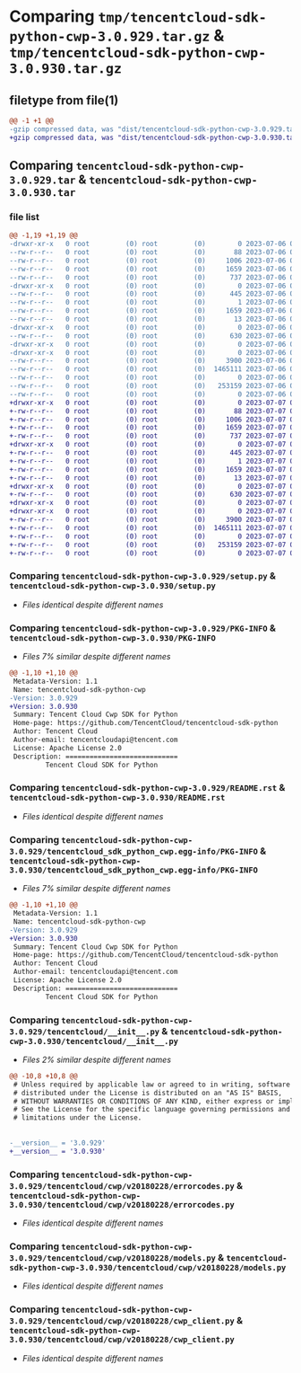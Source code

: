 # Comparing `tmp/tencentcloud-sdk-python-cwp-3.0.929.tar.gz` & `tmp/tencentcloud-sdk-python-cwp-3.0.930.tar.gz`

## filetype from file(1)

```diff
@@ -1 +1 @@
-gzip compressed data, was "dist/tencentcloud-sdk-python-cwp-3.0.929.tar", last modified: Thu Jul  6 00:23:53 2023, max compression
+gzip compressed data, was "dist/tencentcloud-sdk-python-cwp-3.0.930.tar", last modified: Fri Jul  7 00:21:35 2023, max compression
```

## Comparing `tencentcloud-sdk-python-cwp-3.0.929.tar` & `tencentcloud-sdk-python-cwp-3.0.930.tar`

### file list

```diff
@@ -1,19 +1,19 @@
-drwxr-xr-x   0 root         (0) root         (0)        0 2023-07-06 00:23:53.000000 tencentcloud-sdk-python-cwp-3.0.929/
--rw-r--r--   0 root         (0) root         (0)       88 2023-07-06 00:23:53.000000 tencentcloud-sdk-python-cwp-3.0.929/setup.cfg
--rw-r--r--   0 root         (0) root         (0)     1006 2023-07-06 00:23:53.000000 tencentcloud-sdk-python-cwp-3.0.929/setup.py
--rw-r--r--   0 root         (0) root         (0)     1659 2023-07-06 00:23:53.000000 tencentcloud-sdk-python-cwp-3.0.929/PKG-INFO
--rw-r--r--   0 root         (0) root         (0)      737 2023-07-06 00:23:53.000000 tencentcloud-sdk-python-cwp-3.0.929/README.rst
-drwxr-xr-x   0 root         (0) root         (0)        0 2023-07-06 00:23:53.000000 tencentcloud-sdk-python-cwp-3.0.929/tencentcloud_sdk_python_cwp.egg-info/
--rw-r--r--   0 root         (0) root         (0)      445 2023-07-06 00:23:53.000000 tencentcloud-sdk-python-cwp-3.0.929/tencentcloud_sdk_python_cwp.egg-info/SOURCES.txt
--rw-r--r--   0 root         (0) root         (0)        1 2023-07-06 00:23:53.000000 tencentcloud-sdk-python-cwp-3.0.929/tencentcloud_sdk_python_cwp.egg-info/dependency_links.txt
--rw-r--r--   0 root         (0) root         (0)     1659 2023-07-06 00:23:53.000000 tencentcloud-sdk-python-cwp-3.0.929/tencentcloud_sdk_python_cwp.egg-info/PKG-INFO
--rw-r--r--   0 root         (0) root         (0)       13 2023-07-06 00:23:53.000000 tencentcloud-sdk-python-cwp-3.0.929/tencentcloud_sdk_python_cwp.egg-info/top_level.txt
-drwxr-xr-x   0 root         (0) root         (0)        0 2023-07-06 00:23:53.000000 tencentcloud-sdk-python-cwp-3.0.929/tencentcloud/
--rw-r--r--   0 root         (0) root         (0)      630 2023-07-06 00:23:53.000000 tencentcloud-sdk-python-cwp-3.0.929/tencentcloud/__init__.py
-drwxr-xr-x   0 root         (0) root         (0)        0 2023-07-06 00:23:53.000000 tencentcloud-sdk-python-cwp-3.0.929/tencentcloud/cwp/
-drwxr-xr-x   0 root         (0) root         (0)        0 2023-07-06 00:23:53.000000 tencentcloud-sdk-python-cwp-3.0.929/tencentcloud/cwp/v20180228/
--rw-r--r--   0 root         (0) root         (0)     3900 2023-07-06 00:23:53.000000 tencentcloud-sdk-python-cwp-3.0.929/tencentcloud/cwp/v20180228/errorcodes.py
--rw-r--r--   0 root         (0) root         (0)  1465111 2023-07-06 00:23:53.000000 tencentcloud-sdk-python-cwp-3.0.929/tencentcloud/cwp/v20180228/models.py
--rw-r--r--   0 root         (0) root         (0)        0 2023-07-06 00:23:53.000000 tencentcloud-sdk-python-cwp-3.0.929/tencentcloud/cwp/v20180228/__init__.py
--rw-r--r--   0 root         (0) root         (0)   253159 2023-07-06 00:23:53.000000 tencentcloud-sdk-python-cwp-3.0.929/tencentcloud/cwp/v20180228/cwp_client.py
--rw-r--r--   0 root         (0) root         (0)        0 2023-07-06 00:23:53.000000 tencentcloud-sdk-python-cwp-3.0.929/tencentcloud/cwp/__init__.py
+drwxr-xr-x   0 root         (0) root         (0)        0 2023-07-07 00:21:35.000000 tencentcloud-sdk-python-cwp-3.0.930/
+-rw-r--r--   0 root         (0) root         (0)       88 2023-07-07 00:21:35.000000 tencentcloud-sdk-python-cwp-3.0.930/setup.cfg
+-rw-r--r--   0 root         (0) root         (0)     1006 2023-07-07 00:21:35.000000 tencentcloud-sdk-python-cwp-3.0.930/setup.py
+-rw-r--r--   0 root         (0) root         (0)     1659 2023-07-07 00:21:35.000000 tencentcloud-sdk-python-cwp-3.0.930/PKG-INFO
+-rw-r--r--   0 root         (0) root         (0)      737 2023-07-07 00:21:35.000000 tencentcloud-sdk-python-cwp-3.0.930/README.rst
+drwxr-xr-x   0 root         (0) root         (0)        0 2023-07-07 00:21:35.000000 tencentcloud-sdk-python-cwp-3.0.930/tencentcloud_sdk_python_cwp.egg-info/
+-rw-r--r--   0 root         (0) root         (0)      445 2023-07-07 00:21:35.000000 tencentcloud-sdk-python-cwp-3.0.930/tencentcloud_sdk_python_cwp.egg-info/SOURCES.txt
+-rw-r--r--   0 root         (0) root         (0)        1 2023-07-07 00:21:35.000000 tencentcloud-sdk-python-cwp-3.0.930/tencentcloud_sdk_python_cwp.egg-info/dependency_links.txt
+-rw-r--r--   0 root         (0) root         (0)     1659 2023-07-07 00:21:35.000000 tencentcloud-sdk-python-cwp-3.0.930/tencentcloud_sdk_python_cwp.egg-info/PKG-INFO
+-rw-r--r--   0 root         (0) root         (0)       13 2023-07-07 00:21:35.000000 tencentcloud-sdk-python-cwp-3.0.930/tencentcloud_sdk_python_cwp.egg-info/top_level.txt
+drwxr-xr-x   0 root         (0) root         (0)        0 2023-07-07 00:21:35.000000 tencentcloud-sdk-python-cwp-3.0.930/tencentcloud/
+-rw-r--r--   0 root         (0) root         (0)      630 2023-07-07 00:21:35.000000 tencentcloud-sdk-python-cwp-3.0.930/tencentcloud/__init__.py
+drwxr-xr-x   0 root         (0) root         (0)        0 2023-07-07 00:21:35.000000 tencentcloud-sdk-python-cwp-3.0.930/tencentcloud/cwp/
+drwxr-xr-x   0 root         (0) root         (0)        0 2023-07-07 00:21:35.000000 tencentcloud-sdk-python-cwp-3.0.930/tencentcloud/cwp/v20180228/
+-rw-r--r--   0 root         (0) root         (0)     3900 2023-07-07 00:21:35.000000 tencentcloud-sdk-python-cwp-3.0.930/tencentcloud/cwp/v20180228/errorcodes.py
+-rw-r--r--   0 root         (0) root         (0)  1465111 2023-07-07 00:21:35.000000 tencentcloud-sdk-python-cwp-3.0.930/tencentcloud/cwp/v20180228/models.py
+-rw-r--r--   0 root         (0) root         (0)        0 2023-07-07 00:21:35.000000 tencentcloud-sdk-python-cwp-3.0.930/tencentcloud/cwp/v20180228/__init__.py
+-rw-r--r--   0 root         (0) root         (0)   253159 2023-07-07 00:21:35.000000 tencentcloud-sdk-python-cwp-3.0.930/tencentcloud/cwp/v20180228/cwp_client.py
+-rw-r--r--   0 root         (0) root         (0)        0 2023-07-07 00:21:35.000000 tencentcloud-sdk-python-cwp-3.0.930/tencentcloud/cwp/__init__.py
```

### Comparing `tencentcloud-sdk-python-cwp-3.0.929/setup.py` & `tencentcloud-sdk-python-cwp-3.0.930/setup.py`

 * *Files identical despite different names*

### Comparing `tencentcloud-sdk-python-cwp-3.0.929/PKG-INFO` & `tencentcloud-sdk-python-cwp-3.0.930/PKG-INFO`

 * *Files 7% similar despite different names*

```diff
@@ -1,10 +1,10 @@
 Metadata-Version: 1.1
 Name: tencentcloud-sdk-python-cwp
-Version: 3.0.929
+Version: 3.0.930
 Summary: Tencent Cloud Cwp SDK for Python
 Home-page: https://github.com/TencentCloud/tencentcloud-sdk-python
 Author: Tencent Cloud
 Author-email: tencentcloudapi@tencent.com
 License: Apache License 2.0
 Description: ============================
         Tencent Cloud SDK for Python
```

### Comparing `tencentcloud-sdk-python-cwp-3.0.929/README.rst` & `tencentcloud-sdk-python-cwp-3.0.930/README.rst`

 * *Files identical despite different names*

### Comparing `tencentcloud-sdk-python-cwp-3.0.929/tencentcloud_sdk_python_cwp.egg-info/PKG-INFO` & `tencentcloud-sdk-python-cwp-3.0.930/tencentcloud_sdk_python_cwp.egg-info/PKG-INFO`

 * *Files 7% similar despite different names*

```diff
@@ -1,10 +1,10 @@
 Metadata-Version: 1.1
 Name: tencentcloud-sdk-python-cwp
-Version: 3.0.929
+Version: 3.0.930
 Summary: Tencent Cloud Cwp SDK for Python
 Home-page: https://github.com/TencentCloud/tencentcloud-sdk-python
 Author: Tencent Cloud
 Author-email: tencentcloudapi@tencent.com
 License: Apache License 2.0
 Description: ============================
         Tencent Cloud SDK for Python
```

### Comparing `tencentcloud-sdk-python-cwp-3.0.929/tencentcloud/__init__.py` & `tencentcloud-sdk-python-cwp-3.0.930/tencentcloud/__init__.py`

 * *Files 2% similar despite different names*

```diff
@@ -10,8 +10,8 @@
 # Unless required by applicable law or agreed to in writing, software
 # distributed under the License is distributed on an "AS IS" BASIS,
 # WITHOUT WARRANTIES OR CONDITIONS OF ANY KIND, either express or implied.
 # See the License for the specific language governing permissions and
 # limitations under the License.
 
 
-__version__ = '3.0.929'
+__version__ = '3.0.930'
```

### Comparing `tencentcloud-sdk-python-cwp-3.0.929/tencentcloud/cwp/v20180228/errorcodes.py` & `tencentcloud-sdk-python-cwp-3.0.930/tencentcloud/cwp/v20180228/errorcodes.py`

 * *Files identical despite different names*

### Comparing `tencentcloud-sdk-python-cwp-3.0.929/tencentcloud/cwp/v20180228/models.py` & `tencentcloud-sdk-python-cwp-3.0.930/tencentcloud/cwp/v20180228/models.py`

 * *Files identical despite different names*

### Comparing `tencentcloud-sdk-python-cwp-3.0.929/tencentcloud/cwp/v20180228/cwp_client.py` & `tencentcloud-sdk-python-cwp-3.0.930/tencentcloud/cwp/v20180228/cwp_client.py`

 * *Files identical despite different names*

